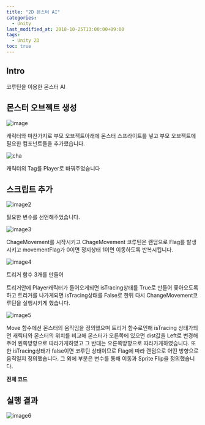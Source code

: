 ```yaml
---
title: "2D 몬스터 AI"
categories: 
  - Unity
last_modified_at: 2018-10-25T13:00:00+09:00
tags: 
  - Unity 2D
toc: true
---
```


## Intro

코루틴을 이용한 몬스터 AI


## 몬스터 오브젝트 생성

![image](https://github.com/lesslate/lesslate.github.io/blob/master/assets/img/Unity/Monster/monster.png?raw=true)

캐릭터와 마찬가지로 부모 오브젝트아래에 몬스터 스프라이트를 넣고
부모 오브젝트에 필요한 컴포넌트들을 추가했습니다.

![cha](https://github.com/lesslate/lesslate.github.io/blob/master/assets/img/Unity/Monster/charac.png?raw=true)

캐릭터의 Tag를 Player로 바꿔주었습니다

## 스크립트 추가


![image2](https://github.com/lesslate/lesslate.github.io/blob/master/assets/img/Unity/Monster/monster22.png?raw=true)

필요한 변수를 선언해주었습니다.



![image3](https://github.com/lesslate/lesslate.github.io/blob/master/assets/img/Unity/Monster/monster33.png?raw=true)

ChageMovement를 시작시키고
ChageMovement 코루틴은 랜덤으로 Flag를 발생시키고
movementFlag가 0이면 정지상태 1이면 이동하도록 반복시킵니다.


![image4](https://github.com/lesslate/lesslate.github.io/blob/master/assets/img/Unity/Monster/monster5.png?raw=true)

트리거 함수 3개를 만들어

트리거안에 Player캐릭터가 들어오게되면 isTracing상태를 True로 만들어
쫓아오도록하고 트리거를 나가게되면 isTracing상태를 False로 한뒤 
다시 ChangeMovement코루틴을 실행시키게 했습니다.



![image5](https://github.com/lesslate/lesslate.github.io/blob/master/assets/img/Unity/Monster/monster4.png?raw=true)

Move 함수에선 몬스터의 움직임을 정의했으며
트리거 함수로인해 isTracing 상태가되면 캐릭터와 몬스터의 위치를 비교해
몬스터가 오른쪽에 있으면 dist값을 Left로 변경해주어 왼쪽방향으로 따라가게하였고
그 반대는 오른쪽방향으로 따라가게하였습니다. 또한 isTracing상태가 false이면
코루틴 상태이므로 Flag에 따라 랜덤으로 어떤 방향으로 움직일지 정의했습니다.
그 외에 부분은 변수를 통해 이동과 Sprite Flip을 정의했습니다.

**전체 코드**

<script src="https://gist.github.com/lesslate/c246ca2d496c23388186245b008e9b11.js"></script>


## 실행 결과

![image6](https://github.com/lesslate/lesslate.github.io/blob/master/assets/img/Unity/Monster/monsgif.gif?raw=true)
